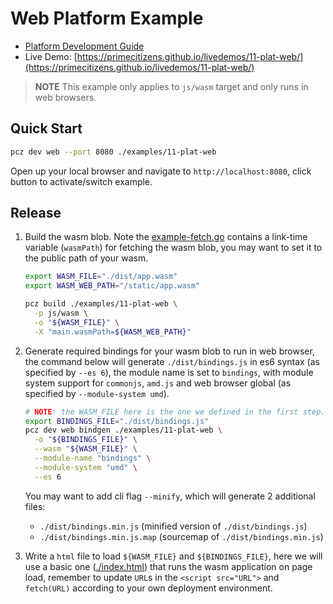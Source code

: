 # Web Platform Example

- [Platform Development Guide](../../docs/user/11-plat-web.md)
- Live Demo: [https://primecitizens.github.io/livedemos/11-plat-web/](https://primecitizens.github.io/livedemos/11-plat-web/)

> **NOTE**
> This example only applies to `js/wasm` target and only runs in web browsers.

## Quick Start

```bash
pcz dev web --port 8080 ./examples/11-plat-web
```

Open up your local browser and navigate to `http://localhost:8080`, click button to activate/switch example.

## Release

1. Build the wasm blob. Note the [example-fetch.go](./example-fetch.go) contains a link-time variable (`wasmPath`) for fetching the wasm blob, you may want to set it to the public path of your wasm.

    ```bash
    export WASM_FILE="./dist/app.wasm"
    export WASM_WEB_PATH="/static/app.wasm"

    pcz build ./examples/11-plat-web \
      -p js/wasm \
      -o "${WASM_FILE}" \
      -X "main.wasmPath=${WASM_WEB_PATH}"
    ```

2. Generate required bindings for your wasm blob to run in web browser, the command below will generate `./dist/bindings.js` in es6 syntax (as specified by `--es 6`), the module name is set to `bindings`, with module system support for `commonjs`, `amd.js` and web browser global (as specified by `--module-system umd`).

    ```bash
    # NOTE: the WASM_FILE here is the one we defined in the first step.
    export BINDINGS_FILE="./dist/bindings.js"
    pcz dev web bindgen ./examples/11-plat-web \
      -o "${BINDINGS_FILE}" \
      --wasm "${WASM_FILE}" \
      --module-name "bindings" \
      --module-system "umd" \
      --es 6
    ```

    You may want to add cli flag `--minify`, which will generate 2 additional files:
      - `./dist/bindings.min.js` (minified version of `./dist/bindings.js`)
      - `./dist/bindings.min.js.map` (sourcemap of `./dist/bindings.min.js`)

3. Write a `html` file to load `${WASM_FILE}` and `${BINDINGS_FILE}`, here we will use a basic one ([./index.html](./index.html)) that runs the wasm application on page load, remember to update `URL`s in the `<script src="URL">` and `fetch(URL)` according to your own deployment environment.
